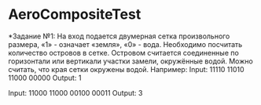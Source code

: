 # AeroCompositeTest

 *Задание №1:
На вход подается двумерная сетка произвольного размера, «1» - означает «земля», «0» -
вода. Необходимо посчитать количество островов в сетке. Островом считается
соединенные по горизонтали или вертикали участки замели, окружённые водой. Можно
считать, что края сетки окружены водой.
Например:
Input:
11110
11010
11000
00000
Output: 1

Input:
11000
11000
00100
00011
Output: 3

